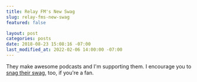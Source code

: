 ```yaml
---
title: Relay FM's New Swag
slug: relay-fms-new-swag
featured: false

layout: post
categories: posts
date: 2018-08-23 15:08:16 -07:00
last_modified_at: 2022-02-06 14:00:00 -07:00
---
```


They make awesome podcasts and I'm supporting them. I encourage you to [snag their swag](https://cottonbureau.com/stores/relay-fm#/shop), too, if you're a fan.

